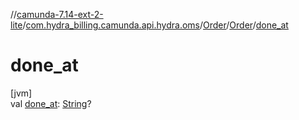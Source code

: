//[camunda-7.14-ext-2-lite](../../../../index.md)/[com.hydra_billing.camunda.api.hydra.oms](../../index.md)/[Order](../index.md)/[Order](index.md)/[done_at](done_at.md)

# done_at

[jvm]\
val [done_at](done_at.md): [String](https://kotlinlang.org/api/latest/jvm/stdlib/kotlin/-string/index.html)?
